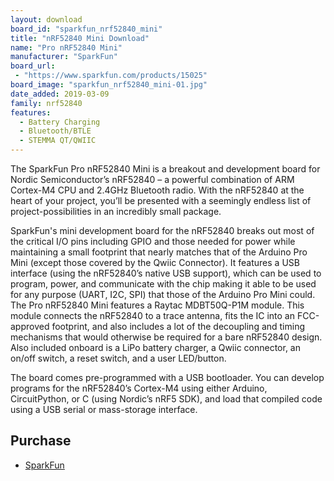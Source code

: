 ```yaml
---
layout: download
board_id: "sparkfun_nrf52840_mini"
title: "nRF52840 Mini Download"
name: "Pro nRF52840 Mini"
manufacturer: "SparkFun"
board_url:
 - "https://www.sparkfun.com/products/15025"
board_image: "sparkfun_nrf52840_mini-01.jpg"
date_added: 2019-03-09
family: nrf52840
features:
  - Battery Charging
  - Bluetooth/BTLE
  - STEMMA QT/QWIIC
---
```


The SparkFun Pro nRF52840 Mini is a breakout and development board for Nordic Semiconductor’s nRF52840 – a powerful combination of ARM Cortex-M4 CPU and 2.4GHz Bluetooth radio. With the nRF52840 at the heart of your project, you’ll be presented with a seemingly endless list of project-possibilities in an incredibly small package.

SparkFun's mini development board for the nRF52840 breaks out most of the critical I/O pins including GPIO and those needed for power while maintaining a small footprint that nearly matches that of the Arduino Pro Mini (except those covered by the Qwiic Connector). It features a USB interface (using the nRF52840’s native USB support), which can be used to program, power, and communicate with the chip making it able to be used for any purpose (UART, I2C, SPI) that those of the Arduino Pro Mini could. The Pro nRF52840 Mini features a Raytac MDBT50Q-P1M module. This module connects the nRF52840 to a trace antenna, fits the IC into an FCC-approved footprint, and also includes a lot of the decoupling and timing mechanisms that would otherwise be required for a bare nRF52840 design. Also included onboard is a LiPo battery charger, a Qwiic connector, an on/off switch, a reset switch, and a user LED/button.

The board comes pre-programmed with a USB bootloader. You can develop programs for the nRF52840’s Cortex-M4 using either Arduino, CircuitPython, or C (using Nordic’s nRF5 SDK), and load that compiled code using a USB serial or mass-storage interface.

## Purchase
* [SparkFun](https://www.sparkfun.com/products/15025)
